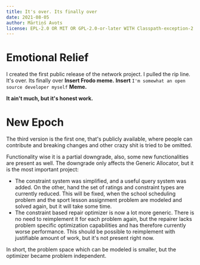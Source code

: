 ```yaml
---
title: It's over. Its finally over
date: 2021-08-05
author: Mārtiņš Avots
license: EPL-2.0 OR MIT OR GPL-2.0-or-later WITH Classpath-exception-2.0
---
```


# Emotional Relief

I created the first public release of the network project.
I pulled the rip line.
It's over. Its finally over
**Insert Frodo meme.**
**Insert** `I'm somewhat an open source developer myself` **Meme.**

**It ain't much, but it's honest work.**

# New Epoch

The third version is the first one,
that's publicly available,
where people can contribute
and breaking changes and other crazy shit is tried to be
omitted.

Functionality wise it is a partial downgrade,
also, some new functionalities are present as well.
The downgrade only affects the Generic Allocator,
but it is the most important project:

* The constraint system was simplified, and a useful
  query system was added.
  On the other, hand the set of ratings
  and constraint types are currently reduced.
  This will be fixed, when the school scheduling problem and the sport lesson
  assignment problem are modeled and solved again, but it will take some time.
* The constraint based repair optimizer is now a lot more generic.
  There is no need to reimplement it for each problem again,
  but the repairer lacks problem specific optimization capabilities
  and has therefore currently worse performance.
  This should be possible to reimplement with justifiable amount of work,
  but it's not present right now.

In short, the problem space which can be modeled is smaller,
but the optimizer became problem independent.

